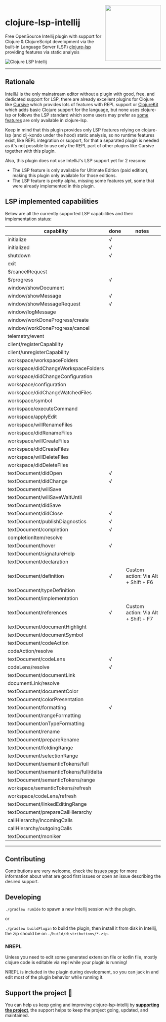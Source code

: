 <img src="images/logo-dark.svg" width="180" align="right">

# clojure-lsp-intellij

<!-- Plugin description -->

Free OpenSource Intellij plugin with support for Clojure & ClojureScript development via the built-in Language Server (LSP) [clojure-lsp](https://clojure-lsp.io/) providing features via static analysis

<!-- Plugin description end -->

![Clojure LSP Intellij](images/clojure-lsp-intellij-1.png)

---

## Rationale

IntelliJ is the only mainstream editor without a plugin with good, free, and dedicated support for LSP, there are already excellent plugins for Clojure like [Cursive](https://cursive-ide.com/) which provides lots of features with REPL support or [ClojureKit](https://github.com/gregsh/Clojure-Kit) which adds basic Clojure support for the language, but none uses clojure-lsp or follows the LSP standard which some users may prefer as [some features](https://clojure-lsp.io/features/) are only available in clojure-lsp.

Keep in mind that this plugin provides only LSP features relying on clojure-lsp (and clj-kondo under the hood) static analysis, so no runtime features exist, like REPL integration or support, for that a separated plugin is needed as it's not possible to use only the REPL part of other plugins like Cursive together with this plugin.

Also, this plugin does not use IntelliJ's LSP support yet for 2 reasons:
  - The LSP feature is only available for Ultimate Edition (paid edition), making this plugin only available for those editions.
  - The LSP feature is pretty alpha, missing some features yet, some that were already implemented in this plugin.

## LSP implemented capabilities

Below are all the currently supported LSP capabilities and their implementation status:

| capability                             | done | notes                               |
|----------------------------------------|------|-------------------------------------|
| initialize                             | √    |                                     |
| initialized                            | √    |                                     |
| shutdown                               | √    |                                     |
| exit                                   |      |                                     |
| $/cancelRequest                        |      |                                     |
| $/progress                             | √    |                                     |
| window/showDocument                    |      |                                     |
| window/showMessage                     | √    |                                     |
| window/showMessageRequest              | √    |                                     |
| window/logMessage                      |      |                                     |
| window/workDoneProgress/create         |      |                                     |
| window/workDoneProgress/cancel         |      |                                     |
| telemetry/event                        |      |                                     |
| client/registerCapability              |      |                                     |
| client/unregisterCapability            |      |                                     |
| workspace/workspaceFolders             |      |                                     |
| workspace/didChangeWorkspaceFolders    |      |                                     |
| workspace/didChangeConfiguration       |      |                                     |
| workspace/configuration                |      |                                     |
| workspace/didChangeWatchedFiles        |      |                                     |
| workspace/symbol                       |      |                                     |
| workspace/executeCommand               |      |                                     |
| workspace/applyEdit                    |      |                                     |
| workspace/willRenameFiles              |      |                                     |
| workspace/didRenameFiles               |      |                                     |
| workspace/willCreateFiles              |      |                                     |
| workspace/didCreateFiles               |      |                                     |
| workspace/willDeleteFiles              |      |                                     |
| workspace/didDeleteFiles               |      |                                     |
| textDocument/didOpen                   | √    |                                     |
| textDocument/didChange                 | √    |                                     |
| textDocument/willSave                  |      |                                     |
| textDocument/willSaveWaitUntil         |      |                                     |
| textDocument/didSave                   |      |                                     |
| textDocument/didClose                  | √    |                                     |
| textDocument/publishDiagnostics        | √    |                                     |
| textDocument/completion                | √    |                                     |
| completionItem/resolve                 |      |                                     |
| textDocument/hover                     | √    |                                     |
| textDocument/signatureHelp             |      |                                     |
| textDocument/declaration               |      |                                     |
| textDocument/definition                | √    | Custom action: Via Alt + Shift + F6 |
| textDocument/typeDefinition            |      |                                     |
| textDocument/implementation            |      |                                     |
| textDocument/references                | √    | Custom action: Via Alt + Shift + F7 |
| textDocument/documentHighlight         |      |                                     |
| textDocument/documentSymbol            |      |                                     |
| textDocument/codeAction                |      |                                     |
| codeAction/resolve                     |      |                                     |
| textDocument/codeLens                  | √    |                                     |
| codeLens/resolve                       | √    |                                     |
| textDocument/documentLink              |      |                                     |
| documentLink/resolve                   |      |                                     |
| textDocument/documentColor             |      |                                     |
| textDocument/colorPresentation         |      |                                     |
| textDocument/formatting                | √    |                                     |
| textDocument/rangeFormatting           |      |                                     |
| textDocument/onTypeFormatting          |      |                                     |
| textDocument/rename                    |      |                                     |
| textDocument/prepareRename             |      |                                     |
| textDocument/foldingRange              |      |                                     |
| textDocument/selectionRange            |      |                                     |
| textDocument/semanticTokens/full       |      |                                     |
| textDocument/semanticTokens/full/delta |      |                                     |
| textDocument/semanticTokens/range      |      |                                     |
| workspace/semanticTokens/refresh       |      |                                     |
| workspace/codeLens/refresh             |      |                                     |
| textDocument/linkedEditingRange        |      |                                     |
| textDocument/prepareCallHierarchy      |      |                                     |
| callHierarchy/incomingCalls            |      |                                     |
| callHierarchy/outgoingCalls            |      |                                     |
| textDocument/moniker                   |      |                                     |

---

## Contributing

Contributions are very welcome, check the [issues page](https://github.com/clojure-lsp/clojure-lsp-intellij/issues) for more information about what are good first issues or open an issue describing the desired support.

## Developing

`./gradlew runIde` to spawn a new Intellij session with the plugin.

or

`./gradlew buildPlugin` to build the plugin, then install it from disk in Intellij, the zip should be on `./build/distributions/*.zip`.

### NREPL

Unless you need to edit some generated extension file or kotlin file, mostly clojure code is editable via repl while your plugin is running!

NREPL is included in the plugin during development, so you can jack in and edit most of the plugin behavior while running it.

## Support the project 💙

You can help us keep going and improving clojure-lsp-intellij by **[supporting the project](https://github.com/sponsors/clojure-lsp)**, the support helps to keep the project going, updated, and maintained.

